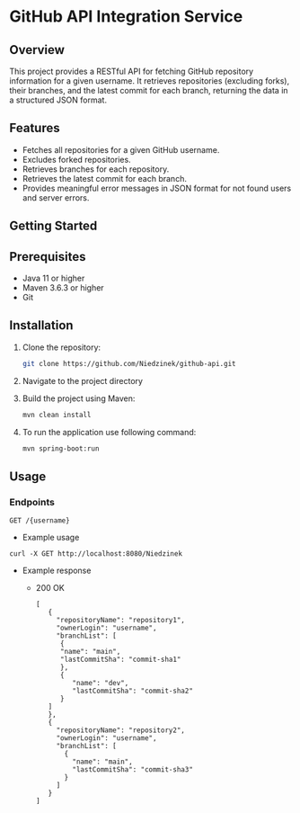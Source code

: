 # GitHub API Integration Service

## Overview

This project provides a RESTful API for fetching GitHub repository information for a given username. It retrieves repositories (excluding forks), their branches, and the latest commit for each branch, returning the data in a structured JSON format.

## Features

- Fetches all repositories for a given GitHub username.
- Excludes forked repositories.
- Retrieves branches for each repository.
- Retrieves the latest commit for each branch.
- Provides meaningful error messages in JSON format for not found users and server errors.

## Getting Started

## Prerequisites

- Java 11 or higher
- Maven 3.6.3 or higher
- Git

## Installation

1. Clone the repository:
   ```bash
   git clone https://github.com/Niedzinek/github-api.git
   ```

2. Navigate to the project directory

3. Build the project using Maven:
   ```bash
   mvn clean install
   ```

4. To run the application use following command:

   ```bash
   mvn spring-boot:run
   ```

## Usage

### Endpoints

```
GET /{username}
```

- Example usage

```
curl -X GET http://localhost:8080/Niedzinek
```

- Example response
   - 200 OK

     ```
     [
        {
          "repositoryName": "repository1",
          "ownerLogin": "username",
          "branchList": [
           {
           "name": "main",
           "lastCommitSha": "commit-sha1"
           },
           {
              "name": "dev",
              "lastCommitSha": "commit-sha2"
           }
        ]
        },
        {
          "repositoryName": "repository2",
          "ownerLogin": "username",
          "branchList": [
            {
              "name": "main",
              "lastCommitSha": "commit-sha3"
            }
          ]
        }
     ]
     ```



